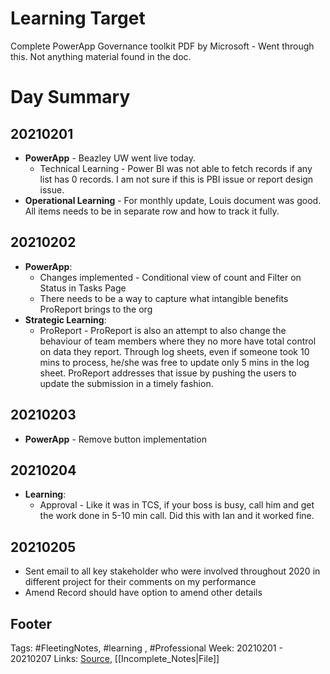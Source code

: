 # Learning Target
Complete PowerApp Governance toolkit PDF by Microsoft - Went through this. Not anything material found in the doc.

# Day Summary
## 20210201
- **PowerApp** - Beazley UW went live today. 
	- Technical Learning - Power BI was not able to fetch records if any list has 0 records. I am not sure if this is PBI issue or report design issue.
- **Operational Learning** - For monthly update, Louis document was good. All items needs to be  in separate row and how to track it fully.

## 20210202
- **PowerApp**:
	- Changes implemented - Conditional view of count and Filter on Status in Tasks Page
	- There needs to be a way to capture what intangible benefits ProReport brings to the org
- **Strategic Learning**:
	- ProReport - ProReport is also an attempt to also change the behaviour of team members where they no more have total control on data they report. Through log sheets, even if someone took 10 mins to process, he/she was free to update only 5 mins in the log sheet. ProReport addresses that issue by pushing the users to update the submission in a timely fashion. 


## 20210203
- **PowerApp** - Remove button implementation

## 20210204
- **Learning**:
	- Approval - Like it was in TCS, if your boss is busy, call him and get the work done in 5-10 min call. Did this with Ian and it worked fine.

## 20210205
- Sent email to all key stakeholder who were involved throughout 2020 in different project for their comments on my performance
- Amend Record should have option to amend other details 

## Footer

Tags: #FleetingNotes, #learning , #Professional
Week: 20210201 - 20210207
Links: 
[Source](template.md), [[Incomplete_Notes|File]]

<!--
Comment - 
-->
<!--stackedit_data:
eyJoaXN0b3J5IjpbMTkyMzk0NzAxMywtMTc1NDI5NzA0MiwtNT
IyMzg1NDk0LC0xMzEwNTEzMjE4LC0yMDE3NjU5OTY0LC01ODIy
MDE0NDQsMTU3MDY1NjIxN119
-->